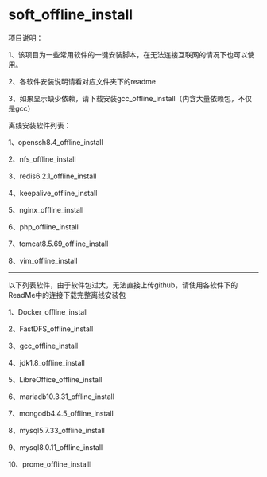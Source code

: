 # soft_offline_install
项目说明：

1、该项目为一些常用软件的一键安装脚本，在无法连接互联网的情况下也可以使用。

2、各软件安装说明请看对应文件夹下的readme

3、如果显示缺少依赖，请下载安装gcc_offline_install（内含大量依赖包，不仅是gcc）

离线安装软件列表：

1、openssh8.4_offline_install 

2、nfs_offline_install

3、redis6.2.1_offline_install

4、keepalive_offline_install

5、nginx_offline_install

6、php_offline_install

7、tomcat8.5.69_offline_install

8、vim_offline_install

---------------------------------------------------------------------------------------------------------------------------

以下列表软件，由于软件包过大，无法直接上传github，请使用各软件下的ReadMe中的连接下载完整离线安装包

1、Docker_offline_install

2、FastDFS_offline_install

3、gcc_offline_install

4、jdk1.8_offline_install

5、LibreOffice_offline_install

6、mariadb10.3.31_offline_install

7、mongodb4.4.5_offline_install

8、mysql5.7.33_offline_install

9、mysql8.0.11_offline_install

10、prome_offline_installl